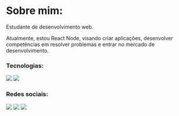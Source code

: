 # Sobre mim:

Estudante de desenvolvimento web.

Atualmente, estou React Node, visando criar aplicações, desenvolver competências em resolver problemas e entrar no mercado de desenvolvimento. 

### Tecnologias:
<a href="#"><img src='https://github.com/JD-Rodrigues/Estudos-web-dev/blob/89904311edcb72d31892ac489ddce23de0dfa815/images/react.png'></a> <a href="#"><img src='https://github.com/JD-Rodrigues/Estudos-web-dev/blob/89904311edcb72d31892ac489ddce23de0dfa815/images/react.png'></a> 
### Redes sociais:
<a href="https://www.linkedin.com/in/j-dev/"><img src="https://img.shields.io/badge/LinkedIn-0077B5?style=for-the-badge&logo=linkedin&logoColor=white"></a> <a href="https://twitter.com/JDev_Oficial"><img src="https://img.shields.io/badge/Twitter-1DA1F2?style=for-the-badge&logo=twitter&logoColor=white"></a> <a href="https://www.instagram.com/jdev_oficial/"><img src="https://img.shields.io/badge/Instagram-E4405F?style=for-the-badge&logo=instagram&logoColor=white"></a>
